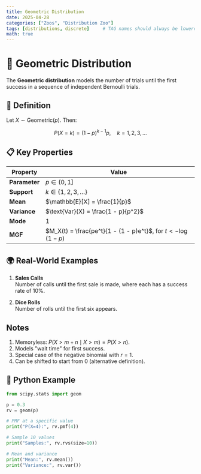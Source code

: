 ```yaml
---
title: Geometric Distribution
date: 2025-04-28
categories: ["Zoos", "Distribution Zoo"]
tags: [distributions, discrete]     # TAG names should always be lowercase
math: true
---
```


# 🎲 Geometric Distribution

The **Geometric distribution** models the number of trials until the first success in a sequence of independent Bernoulli trials.

## 📌 Definition

Let $X \sim \text{Geometric}(p)$. Then:

$$
P(X = k) = (1 - p)^{k - 1} p, \quad k = 1, 2, 3, \dots
$$

## 📋 Key Properties

| Property             | Value                              |
|----------------------|--------------------------------------|
| **Parameter**        | $p \in (0, 1]$                      |
| **Support**          | $k \in \{1, 2, 3, \dots\}$          |
| **Mean**             | $\mathbb{E}[X] = \frac{1}{p}$       |
| **Variance**         | $\text{Var}(X) = \frac{1 - p}{p^2}$ |
| **Mode**             | $1$                                 |
| **MGF**              | $M_X(t) = \frac{pe^t}{1 - (1 - p)e^t}$, for $t < -\log(1 - p)$ |

## 🌍 Real-World Examples

1. **Sales Calls**  
   Number of calls until the first sale is made, where each has a success rate of 10%.

2. **Dice Rolls**  
   Number of rolls until the first six appears.

## Notes

1. Memoryless: $P(X > m + n \mid X > m) = P(X > n)$.
2. Models "wait time" for first success.
3. Special case of the negative binomial with $r = 1$.
4. Can be shifted to start from $0$ (alternative definition).

## 🐍 Python Example

```python
from scipy.stats import geom

p = 0.3
rv = geom(p)

# PMF at a specific value
print("P(X=4):", rv.pmf(4))

# Sample 10 values
print("Samples:", rv.rvs(size=10))

# Mean and variance
print("Mean:", rv.mean())
print("Variance:", rv.var())
